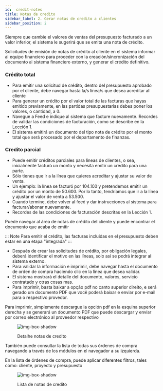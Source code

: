 ```yaml
---
id:  credit-notes
title: Notas de credito
sidebar_label: 2. Gerar notas de credito a clientes
sidebar_position: 2
---
```


Siempre que cambie el valores  de ventas del presupuesto facturado a un valor inferior, el sistema le sugerirá que se emita una nota de crédito.

Solicitudes de emisión de notas de crédito al cliente en el sistema informar al equipo financiero para proceder con la creación/sincronización del documento al sistema financiero externo, y generar el crédito definitivo.

### Crédito total

- Para emitir una solicitud de crédito, dentro del presupuesto aprobado por el cliente, debe navegar hasta la/s línea/s que desea acreditar al cliente
- Para generar un crédito por el valor total de las facturas que hayas emitido previamente, en las partidas presupuestarias debes poner los valores, o cantidad, a 0.
- Navegue a Feed e indique al sistema que facture nuevamente. Recordes de validar las condiciones de facturación, como se describe en la Lección 1.
- El sistema emitirá un documento del tipo nota de crédito por el monto total que será procesado por el departamento de finanzas.

### Credito parcial

- Puede emitir créditos parciales para líneas de clientes, o sea, inicialmente facturó un monto y necesita emitir un crédito para una parte.
- Sólo tienes que ir a la línea que quieres acreditar y ajustar su valor de venta.
- Un ejemplo:  la línea se facturó por 104.100 y pretendemos emitir un crédito por un monto de 50.600. Por lo tanto, tendríamos que ir a la línea y ajustar el valor de venta a 53.500.
- Cuando termine, debe volver al feed y dar instrucciones al sistema para facturar/abonar nuevamente.
- Recordes de las condiciones de facturación descritas en la Lección 1.

Puede navegar al área de notas de crédito del cliente y puede encontrar el documento que acaba de emitir

::: Note
Para emitir el crédito, las facturas incluidas en el presupuesto deben estar en una etapa "integrada"
:::

- Después de crear las solicitudes de crédito, por obligación legales, deberá identificar el motivo en las líneas, solo así se podrá integrar al sistema externo.
- Para validar la información e imprimir, debe navegar hasta el documento de orden de compra haciendo clic en la línea que desea validar.
- El sistema mostrará el detalle del documento, valores, servicio contratado y otras cosas mas.
- Para imprimir, basta baixar a opção pdf no canto superior direito, e será gerado um documento PDF que você poderá baixar e enviar por e-mail para o respectivo provedor.

Para imprimir, simplemente descargue la opción pdf en la esquina superior derecha y se generará un documento PDF que puede descargar y enviar por correo electrónico al proveedor respectivo

<figure>

![img-box-shadow](/img/university/bills/bills-lesson2-1.png)
<figcaption>Detalhe notas de credito</figcaption>
</figure>

También puede consultar la lista de todas sus órdenes de compra navegando a través de los módulos en el navegador a su izquierda.

En la lista de órdenes de compra, puede aplicar diferentes filtros, tales como: cliente, proyecto y presupuesto

<figure>

![img-box-shadow](/img/university/bills/bills-lesson2-1.png)
<figcaption>Lista de notas de credito</figcaption>
</figure>
